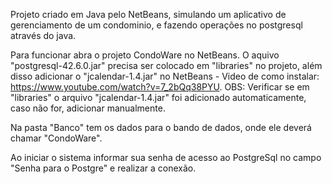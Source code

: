 Projeto criado em Java pelo NetBeans, simulando um aplicativo de gerenciamento de um condominio, e fazendo operações no postgresql através do java.

Para funcionar abra o projeto CondoWare no NetBeans. O aquivo "postgresql-42.6.0.jar" precisa ser colocado em "libraries" no projeto, além disso adicionar o "jcalendar-1.4.jar" no NetBeans - Video de como instalar: https://www.youtube.com/watch?v=7_2bQq38PYU.
OBS: Verificar se em "libraries" o arquivo "jcalendar-1.4.jar" foi adicionado automaticamente, caso não for, adicionar manualmente.

Na pasta "Banco" tem os dados para o bando de dados, onde ele deverá chamar "CondoWare".

Ao iniciar o sistema informar sua senha de acesso ao PostgreSql no campo "Senha para o Postgre" e realizar a conexão.
